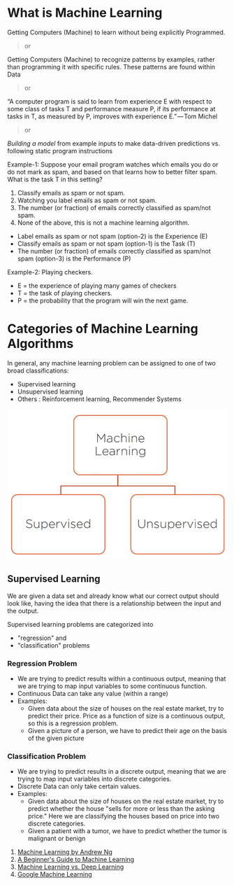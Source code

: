
# What is  Machine Learning

Getting Computers (Machine) to learn without being explicitly Programmed.

> or

Getting Computers (Machine) to recognize patterns by examples, rather than programming it with specific rules. These patterns are found within Data

> or

“A computer program is said to learn from experience E with respect to some class of tasks T and performance measure P, if its performance at tasks in T, as measured by P, improves with experience E.” — Tom Michel

> or

_Building a model_ from example inputs to make data-driven predictions vs. following  static program instructions


Example-1:
Suppose your email program watches which emails you do or do not mark as spam, and based on that learns how to better filter spam. What is the task T in this setting?

1. Classify emails as spam or not spam.
2. Watching you label emails as spam or not spam.
3. The number (or fraction) of emails correctly classified as spam/not spam.
4. None of the above, this is not a machine learning algorithm.

* Label emails as spam or not spam (option-2) is the Experience (E)
* Classify emails as spam or not spam (option-1) is the Task (T)
* The number (or fraction) of emails correctly classified as spam/not spam (option-3) is the Performance (P)

Example-2: 
Playing checkers.

* E = the experience of playing many games of checkers
* T = the task of playing checkers.
* P = the probability that the program will win the next game.

# Categories of Machine Learning Algorithms

In general, any machine learning problem can be assigned to one of two broad classifications:

* Supervised learning
* Unsupervised learning
* Others : Reinforcement learning, Recommender Systems

![Image of Yaktocat](/images/ml-categories.jpg)

## Supervised Learning

We are given a data set and already know what our correct output should look like, having the idea that there is a relationship between the input and the output.

Supervised learning problems are categorized into 

* "regression" and
* "classification" problems

### Regression Problem

* We are trying to predict results within a continuous output, meaning that we are trying to map input variables to some continuous function. 
* Continuous Data can take any value (within a range)
* Examples:
  * Given data about the size of houses on the real estate market, try to predict their price. Price as a function of size is a continuous output, so this is a regression problem.
  * Given a picture of a person, we have to predict their age on the basis of the given picture

### Classification Problem

* We are  trying to predict results in a discrete output,  meaning that we are trying to map input variables into discrete categories.
* Discrete Data can only take certain values.
* Examples:
  * Given data about the size of houses on the real estate market, try to predict whether the house "sells for more or less than the asking price." Here we are classifying the houses based on price into two discrete categories.
  * Given a patient with a tumor, we have to predict whether the tumor is malignant or benign

1. [Machine Learning by Andrew Ng](https://www.coursera.org/learn/machine-learning/lecture/Ujm7v/what-is-machine-learning)
2. [A Beginner's Guide to Machine Learning](https://www.linkedin.com/pulse/beginners-guide-machine-learning-randy-lao-/?trk=v-feed "Permalink to ")
3. [Machine Learning vs. Deep Learning](https://mc.ai/machine-learning-vs-deep-learning/)
4. [Google Machine Learning](https://www.youtube.com/watch?v=cKxRvEZd3Mw&list=PLT6elRN3Aer7ncFlaCz8Zz-4B5cnsrOMt)
